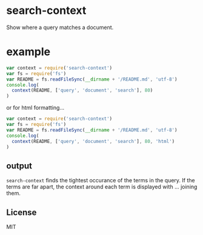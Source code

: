 # search-context

Show where a query matches a document.

# example

``` js
var context = require('search-context')
var fs = require('fs')
var README = fs.readFileSync(__dirname + '/README.md', 'utf-8')
console.log(
  context(README, ['query', 'document', 'search'], 80)
)

```

or for html formatting...

``` js
var context = require('search-context')
var fs = require('fs')
var README = fs.readFileSync(__dirname + '/README.md', 'utf-8')
console.log(
  context(README, ['query', 'document', 'search'], 80, 'html')
)

```


## output

`search-context` finds the tightest occurance of the terms in the query.
If the terms are far apart, the context around each term is displayed
with ... joining them.

## License

MIT
